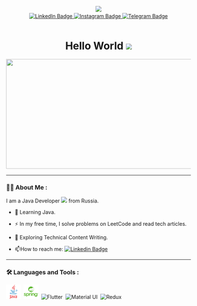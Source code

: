 <div id="header" align="center">
  <img src="https://media.giphy.com/media/E6EnvXLzCwnhV58V9l/giphy.gif" width="100"/>
</div>

<div id="badges" align="center">
  <a href="https://www.linkedin.com/in/яков-бяков-14609a26b/">
    <img src="https://img.shields.io/badge/LinkedIn-blue?style=for-the-badge&logo=linkedin&logoColor=white" alt="LinkedIn Badge"/>
  </a>
  <a href="your-youtube-URL">
    <img src="https://img.shields.io/badge/Instagram-violet?logo=Instagram&logoColor=white&style=for-the-badge" alt="Instagram Badge"/>
  </a>
  <a href="https://t.me/tyasha_98">
    <img src="https://img.shields.io/badge/Telegram-blue?logo=Telegram&logoColor=white&style=for-the-badge" alt="Telegram Badge"/>
  </a>
</div>

<div id="header" align="center">
  <img src="https://komarev.com/ghpvc/?username=tyasha-github-username&style=flat-square&color=blue" alt=""/>
</div>

<div id="header" align="center">
  <h1>
  Hello World
  <img src="https://media.giphy.com/media/v1.Y2lkPTc5MGI3NjExbTE0cHZyM2d6a3c5ZHVnemk1MnNkYWdhdW9kcDVzeTFpaDl3YjkzZiZlcD12MV9zdGlja2Vyc19zZWFyY2gmY3Q9cw/yo1whaKkz38ME/giphy.gif" width="30px"/>
</h1>
</div>

<div align="center">
  <img src="https://media.giphy.com/media/v1.Y2lkPTc5MGI3NjExZjkwZWJhZjEyZDNiMjZjM2U5MGE1YWFhZjMzZTAyYmM3NTQ3OWFhYSZlcD12MV9pbnRlcm5hbF9naWZzX2dpZklkJmN0PWc/dWesBcTLavkZuG35MI/giphy.gif" width="600" height="300"/>
</div>

---

### :man_technologist: About Me :
I am a Java Developer <img src="https://media.giphy.com/media/WUlplcMpOCEmTGBtBW/giphy.gif" width="30"> from Russia.
- :telescope: Learning Java.

- :zap: In my free time, I solve problems on LeetCode and read tech articles.

- :seedling: Exploring Technical Content Writing.

- :mailbox:How to reach me: [![Linkedin Badge](https://img.shields.io/badge/-tyasha-blue?style=flat&logo=Linkedin&logoColor=white)](https://www.linkedin.com/in/яков-бяков-14609a26b/)

---

### :hammer_and_wrench: Languages and Tools :
<div>
  <img src="https://github.com/devicons/devicon/blob/master/icons/java/java-original-wordmark.svg" title="Java" alt="Java" width="40" height="40"/>&nbsp;
  <img src="https://github.com/devicons/devicon/blob/master/icons/spring/spring-original-wordmark.svg" title="Spring" alt="Spring" width="40" height="40"/>&nbsp;
  <img src="https://github.com/devicons/devicon/blob/master/icons/git/flutter-original.svg" title="Flutter" alt="Flutter" width="40" height="40"/>&nbsp;
  <img src="https://github.com/devicons/devicon/blob/master/icons/hibernate/materialui-original.svg" title="Material UI" alt="Material UI" width="40" height="40"/>&nbsp;
  <img src="https://github.com/devicons/devicon/blob/master/icons/postgresql/redux-original.svg" title="Redux" alt="Redux " width="40" height="40"/>&nbsp;
</div>
